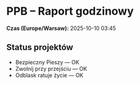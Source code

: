 # PPB – Raport godzinowy
**Czas (Europe/Warsaw):** 2025-10-10 03:45

## Status projektów
- Bezpieczny Pieszy — OK
- Zwolnij przy przejściu — OK
- Odblask ratuje życie — OK


